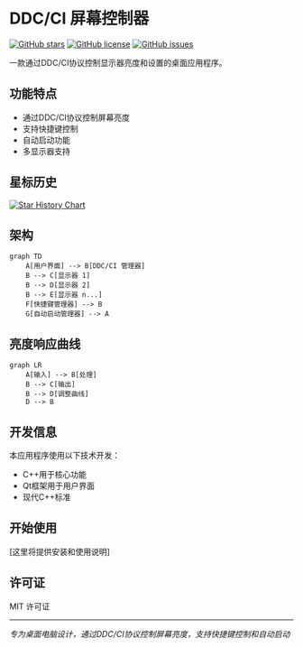 # DDC/CI 屏幕控制器

[![GitHub stars](https://img.shields.io/github/stars/xiaobai-Lethe/DDC-CI-control?style=social)](https://github.com/xiaobai-Lethe/DDC-CI-control/stargazers)
[![GitHub license](https://img.shields.io/github/license/xiaobai-Lethe/DDC-CI-control?color=brightgreen)](https://github.com/xiaobai-Lethe/DDC-CI-control/blob/main/LICENSE)
[![GitHub issues](https://img.shields.io/github/issues/xiaobai-Lethe/DDC-CI-control?color=blue)](https://github.com/xiaobai-Lethe/DDC-CI-control/issues)

一款通过DDC/CI协议控制显示器亮度和设置的桌面应用程序。

## 功能特点

- 通过DDC/CI协议控制屏幕亮度
- 支持快捷键控制
- 自动启动功能
- 多显示器支持


## 星标历史

[![Star History Chart](https://api.star-history.com/svg?repos=xiaobai-Lethe/DDC-CI-control&type=Date)](https://star-history.com/#xiaobai-Lethe/DDC-CI-control&Date)

## 架构

```mermaid
graph TD
    A[用户界面] --> B[DDC/CI 管理器]
    B --> C[显示器 1]
    B --> D[显示器 2]
    B --> E[显示器 n...]
    F[快捷键管理器] --> B
    G[自动启动管理器] --> A
```

## 亮度响应曲线

```mermaid
graph LR
    A[输入] --> B[处理]
    B --> C[输出]
    B --> D[调整曲线]
    D --> B
```

## 开发信息

本应用程序使用以下技术开发：
- C++用于核心功能
- Qt框架用于用户界面
- 现代C++标准

## 开始使用

[这里将提供安装和使用说明]

## 许可证

MIT 许可证

---

*专为桌面电脑设计，通过DDC/CI协议控制屏幕亮度，支持快捷键控制和自动启动* 